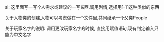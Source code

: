 si: 这里面写一写个人需求或建议的一写东西.调用剧情,选择用1-11这种类似的东西

关于人物类的创建,人物可以考虑做在一个文件里,共同继承一个父类People

关于玩家名字的说明: 调用更改玩家名字的时候, 直接用赋值语句,现有判定输入只能为中文名字